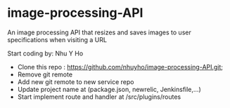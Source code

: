 # image-processing-API
An image processing API that resizes and saves images to user specifications when visiting a URL

Start coding by: Nhu Y Ho 

- Clone this repo : https://github.com/nhuyho/image-processing-API.git;
- Remove git remote
- Add new git remote to new service repo
- Update project name at (package.json, newrelic, Jenkinsfile,...)
- Start implement route and handler at /src/plugins/routes